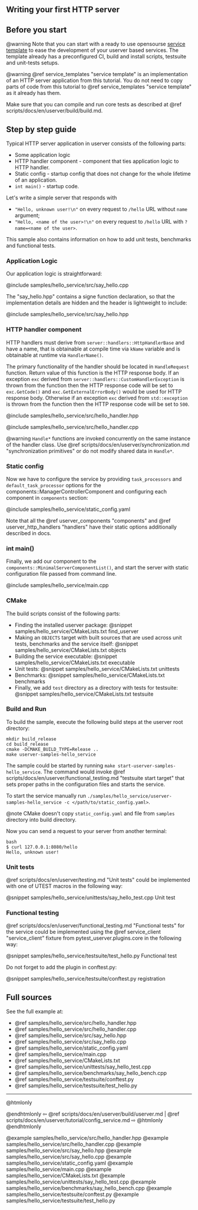 ## Writing your first HTTP server


## Before you start

@warning Note that you can start with a ready to use opensourse [service template](scripts/docs/en/userver/build/build.md)
to ease the development of your userver based services. The template already has
a preconfigured CI, build and install scripts, testsuite and unit-tests setups.

@warning @ref service_templates "service template" is an implementation of an HTTP server application from this tutorial.
You do not need to copy parts of code from this tutorial to @ref service_templates "service template" as it already has them.


Make sure that you can compile and run core tests as described at
@ref scripts/docs/en/userver/build/build.md.


## Step by step guide

Typical HTTP server application in userver consists of the following parts:
* Some application logic
* HTTP handler component -  component that ties application logic to HTTP
  handler.
* Static config - startup config that does not change for the whole lifetime of
  an application.
* `int main()` - startup code.

Let's write a simple server that responds with
* `"Hello, unknown user!\n"` on every request to `/hello` URL without `name` argument;
* `"Hello, <name of the user>!\n"` on every request to `/hello` URL with `?name=<name of the user>`.

This sample also contains information on how to add unit tests, benchmarks and
functional tests.


### Application Logic

Our application logic is straightforward:

@include samples/hello_service/src/say_hello.cpp

The "say_hello.hpp" contains a signe function declaration, so that the
implementation details are hidden and the header is lightweight to include:

@include samples/hello_service/src/say_hello.hpp


### HTTP handler component

HTTP handlers must derive from `server::handlers::HttpHandlerBase` and have a name, that
is obtainable at compile time via `kName` variable and is obtainable at runtime via `HandlerName()`.

The primary functionality of the handler should be located in `HandleRequest` function.
Return value of this function is the HTTP response body. If an exception `exc` derived from
`server::handlers::CustomHandlerException` is thrown from the function then the
HTTP response code will be set to `exc.GetCode()` and `exc.GetExternalErrorBody()`
would be used for HTTP response body. Otherwise if an exception `exc` derived from
`std::exception` is thrown from the function then the
HTTP response code will be set to `500`.

@include samples/hello_service/src/hello_handler.hpp

@include samples/hello_service/src/hello_handler.cpp

@warning `Handle*` functions are invoked concurrently on the same instance of the handler class. Use @ref scripts/docs/en/userver/synchronization.md "synchronization primitives" or do not modify shared data in `Handle*`.


### Static config

Now we have to configure the service by providing `task_processors` and
`default_task_processor` options for the components::ManagerControllerComponent
and configuring each component in `components` section:

@include samples/hello_service/static_config.yaml

Note that all the @ref userver_components "components" and
@ref userver_http_handlers "handlers" have their static options additionally
described in docs.


### int main()

Finally, we
add our component to the `components::MinimalServerComponentList()`,
and start the server with static configuration file passed from command line.

@include samples/hello_service/main.cpp


### CMake

The build scripts consist of the following parts:

* Finding the installed userver package:
  @snippet samples/hello_service/CMakeLists.txt  find_userver
* Making an `OBJECTS` target with built sources that are used across unit tests,
  benchmarks and the service itself:
  @snippet samples/hello_service/CMakeLists.txt  objects
* Building the service executable:
  @snippet samples/hello_service/CMakeLists.txt  executable
* Unit tests:
  @snippet samples/hello_service/CMakeLists.txt  unittests
* Benchmarks:
  @snippet samples/hello_service/CMakeLists.txt  benchmarks
* Finally, we add `test` directory as a directory with tests for testsuite:
  @snippet samples/hello_service/CMakeLists.txt  testsuite


### Build and Run

To build the sample, execute the following build steps at the userver root directory:
```
mkdir build_release
cd build_release
cmake -DCMAKE_BUILD_TYPE=Release ..
make userver-samples-hello_service
```

The sample could be started by running
`make start-userver-samples-hello_service`. The command would invoke
@ref scripts/docs/en/userver/functional_testing.md "testsuite start target" that sets proper
paths in the configuration files and starts the service.

To start the service manually run
`./samples/hello_service/userver-samples-hello_service -c </path/to/static_config.yaml>`.

@note CMake doesn't copy `static_config.yaml` and file from `samples` directory into build directory.

Now you can send a request to your server from another terminal:
```
bash
$ curl 127.0.0.1:8080/hello
Hello, unknown user!
```

### Unit tests

@ref scripts/docs/en/userver/testing.md "Unit tests" could be implemented with one of UTEST macros in the following way:

@snippet samples/hello_service/unittests/say_hello_test.cpp  Unit test

### Functional testing

@ref scripts/docs/en/userver/functional_testing.md "Functional tests" for the service could be
implemented using the @ref service_client "service_client" fixture from
pytest_userver.plugins.core in the
following way:

@snippet samples/hello_service/testsuite/test_hello.py  Functional test

Do not forget to add the plugin in conftest.py:

@snippet samples/hello_service/testsuite/conftest.py  registration

## Full sources

See the full example at:
* @ref samples/hello_service/src/hello_handler.hpp
* @ref samples/hello_service/src/hello_handler.cpp
* @ref samples/hello_service/src/say_hello.hpp
* @ref samples/hello_service/src/say_hello.cpp
* @ref samples/hello_service/static_config.yaml
* @ref samples/hello_service/main.cpp
* @ref samples/hello_service/CMakeLists.txt
* @ref samples/hello_service/unittests/say_hello_test.cpp
* @ref samples/hello_service/benchmarks/say_hello_bench.cpp
* @ref samples/hello_service/testsuite/conftest.py
* @ref samples/hello_service/testsuite/test_hello.py

----------

@htmlonly <div class="bottom-nav"> @endhtmlonly
⇦ @ref scripts/docs/en/userver/build/userver.md | @ref scripts/docs/en/userver/tutorial/config_service.md ⇨
@htmlonly </div> @endhtmlonly


@example samples/hello_service/src/hello_handler.hpp
@example samples/hello_service/src/hello_handler.cpp
@example samples/hello_service/src/say_hello.hpp
@example samples/hello_service/src/say_hello.cpp
@example samples/hello_service/static_config.yaml
@example samples/hello_service/main.cpp
@example samples/hello_service/CMakeLists.txt
@example samples/hello_service/unittests/say_hello_test.cpp
@example samples/hello_service/benchmarks/say_hello_bench.cpp
@example samples/hello_service/testsuite/conftest.py
@example samples/hello_service/testsuite/test_hello.py

